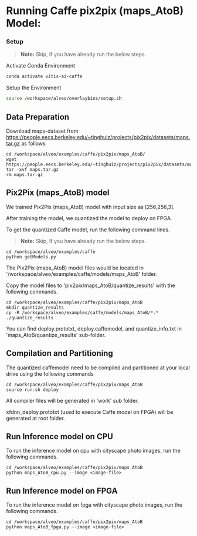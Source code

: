 
# Running Caffe pix2pix (maps_AtoB) Model:

### Setup

> **Note:** Skip, If you have already run the below steps.

Activate Conda Environment
  ```sh
  conda activate vitis-ai-caffe 
  ```

Setup the Environment

  ```sh
  source /workspace/alveo/overlaybins/setup.sh
  ```

## Data Preparation

Download maps-dataset from https://people.eecs.berkeley.edu/~tinghuiz/projects/pix2pix/datasets/maps.tar.gz as follows
```
cd /workspace/alveo/examples/caffe/pix2pix/maps_AtoB/
wget https://people.eecs.berkeley.edu/~tinghuiz/projects/pix2pix/datasets/maps.tar.gz
tar -xvf maps.tar.gz
rm maps.tar.gz
```

## Pix2Pix (maps_AtoB) model

We trained Pix2Pix (maps_AtoB) model with input size as [256,256,3].

After training the model, we quantized the model to deploy on FPGA.

To get the quantized Caffe model, run the following command lines. 

> **Note:** Skip, If you have already run the below steps.
```
cd /workspace/alveo/examples/caffe
python getModels.py
```

The Pix2Pix (maps_AtoB) model files would be located in '/workspace/alveo/examples/caffe/models/maps_AtoB' folder.

Copy the model files to 'pix2pix/maps_AtoB/quantize_results' with the following commands.
```
cd /workspace/alveo/examples/caffe/pix2pix/maps_AtoB
mkdir quantize_results
cp -R /workspace/alveo/examples/caffe/models/maps_AtoB/*.* ./quantize_results
```

You can find deploy.prototxt, deploy.caffemodel, and quantize_info.txt in 'maps_AtoB/quantize_results' sub-folder.



## Compilation and Partitioning


The quantized caffemodel need to be compiled and partitioned at your local drive using the following commands

```
cd /workspace/alveo/examples/caffe/pix2pix/maps_AtoB
source run.sh deploy
```

All compiler files will be generated in 'work' sub folder.

xfdnn_deploy.prototxt (used to execute Caffe model on FPGA) will be generated at root folder.


## Run Inference model on CPU

To run the inference model on cpu with cityscape photo images, run the following commands.
```
cd /workspace/alveo/examples/caffe/pix2pix/maps_AtoB
python maps_AtoB_cpu.py --image <image-file>
```


## Run Inference model on FPGA 

To run the inference model on fpga with cityscape photo images, run the following commands.

```
cd /workspace/alveo/examples/caffe/pix2pix/maps_AtoB
python maps_AtoB_fpga.py --image <image-file>
```
